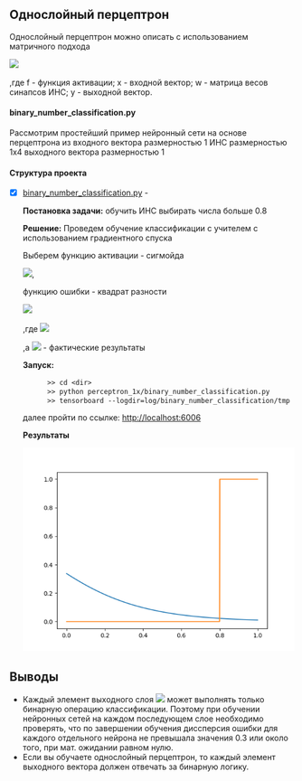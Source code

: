 ## Однослойный перцептрон

Однослойный перцептрон можно описать с использованием матричного подхода

<img src="https://latex.codecogs.com/svg.latex?Y=f(\sum{XW}+L)"/>

,где f - функция активации;
x - входной вектор;
w - матрица весов синапсов ИНС;
y - выходной вектор.   


#### binary_number_classification.py

Рассмотрим простейший пример нейронный сети на основе перцептрона
из входного вектора размерностью 1
ИНС размерностью 1x4
выходного вектора размерностью 1


#### Структура проекта

* [X] [binary_number_classification.py](https://github.com/AndreKuzubov/TensorFlowDecisions/blob/dev/perceptron_1x/binary_number_classification.py)  - 
    
   <b>Постановка задачи:</b>
    обучить ИНС выбирать числа больше 0.8

    <b>Решение:</b>
    Проведем обучение классификации с учителем с использованием градиентного спуска

    Выберем функцию активации - сигмойда 

    <img src="https://latex.codecogs.com/svg.latex?\sigma(x)=\frac{1}{1+e^{-x}}"/>,

    функцию ошибки - квадрат разности 

    <img src="https://latex.codecogs.com/svg.latex?e(W)=(y_{pred}-y)^2"/>

    ,где <img src="https://latex.codecogs.com/svg.latex?Y_{pred}=f(\sum{XW}+L)"/>

    ,а  <img src="https://latex.codecogs.com/svg.latex?Y"/> - фактические результаты

     <b>Запуск:</b>
     
            >> cd <dir>
            >> python perceptron_1x/binary_number_classification.py
            >> tensorboard --logdir=log/binary_number_classification/tmp 
        
     далее пройти по ссылке: [http://localhost:6006](http://localhost:6006)
     
     <b>Результаты</b>
     
     ![classifications.gif](https://github.com/AndreKuzubov/TensorFlowDecisions/blob/dev/perceptron_1x/log/binary_number_classification/classifications.gif?raw=true)


## Выводы

- Каждый элемент выходного слоя <img src="https://latex.codecogs.com/svg.latex?Y"/> может 
    выполнять только бинарную операцию классификации. 
    Поэтому при обучении нейронных сетей на каждом последующем слое необходимо проверять, 
    что по завершении обучения диссперсия ошибки для каждого отдельного нейрона не превышала значения 0.3 или около того, при мат. ожидании равном нулю.
- Если вы обучаете однослойный перцептрон, то каждый элемент выходного вектора должен отвечать за бинарную логику.     
    
